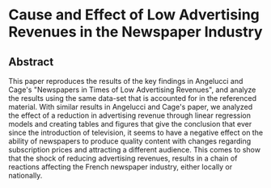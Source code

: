 # Cause and Effect of Low Advertising Revenues in the Newspaper Industry
## Abstract
This paper reproduces the results of the key findings in Angelucci and Cage's "Newspapers in Times of Low Advertising Revenues", and analyze the results using the same data-set that is accounted for in the referenced material. With similar results in Angelucci and Cage's paper, we analyzed the effect of a reduction in advertising revenue through linear regression models and creating tables and figures that give the conclusion that ever since the introduction of television, it seems to have a negative effect on the ability of newspapers to produce quality content with changes regarding subscription prices and attracting a different audience. This comes to show that the shock of reducing advertising revenues, results in a chain of reactions affecting the French newspaper industry, either locally or nationally. 
